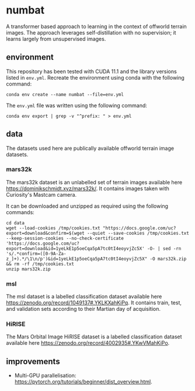 # numbat

A transformer based approach to learning in the context of offworld terrain images. The approach leverages self-distillation with no supervision; it learns largely from unsupervised images.

## environment

This repository has been tested with CUDA 11.1 and the library versions listed in ```env.yml```. Recreate the environment using conda with the following command:

```console
conda env create --name numbat --file=env.yml
```

The ```env.yml``` file was written using the following command:

```console
conda env export | grep -v "^prefix: " > env.yml
```

## data

The datasets used here are publically available offworld terrain image datasets.

### mars32k

The mars32k dataset is an unlabelled set of terrain images available here https://dominikschmidt.xyz/mars32k/. It contains images taken with Curiosity's Mastcam camera.

It can be downloaded and unzipped as required using the following commands:

```console
cd data
wget --load-cookies /tmp/cookies.txt "https://docs.google.com/uc?export=download&confirm=$(wget --quiet --save-cookies /tmp/cookies.txt --keep-session-cookies --no-check-certificate 'https://docs.google.com/uc?export=download&id=1yeLkE1p5oeCqa5pA7tc0tI4eoyvjZc5X' -O- | sed -rn 's/.*confirm=([0-9A-Za-z_]+).*/\1\n/p')&id=1yeLkE1p5oeCqa5pA7tc0tI4eoyvjZc5X" -O mars32k.zip && rm -rf /tmp/cookies.txt
unzip mars32k.zip
```

### msl

The msl dataset is a labelled classification dataset available here https://zenodo.org/record/1049137#.YKLKXahKiPq. It contains train, test, and validation sets according to their Martian day of acquisition.

### HiRISE

The Mars Orbital Image HiRISE dataset is a labelled classification dataset available here https://zenodo.org/record/4002935#.YKwVMahKiPo.

## improvements

* Multi-GPU parallelisation: https://pytorch.org/tutorials/beginner/dist_overview.html.